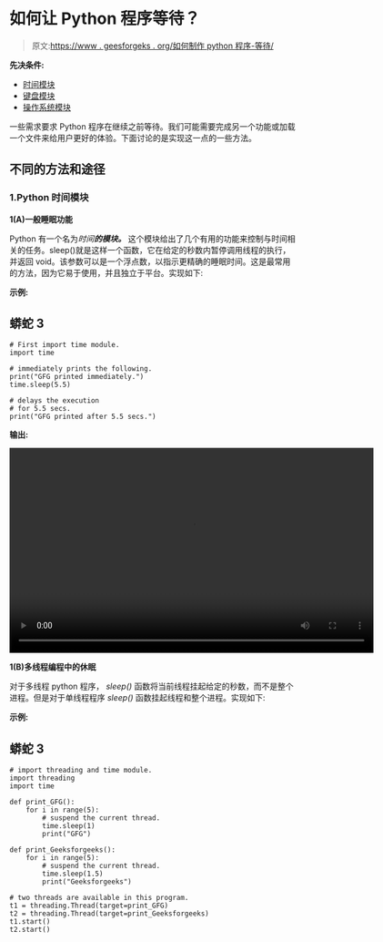 # 如何让 Python 程序等待？

> 原文:[https://www . geesforgeks . org/如何制作 python 程序-等待/](https://www.geeksforgeeks.org/how-to-make-a-python-program-wait/)

**先决条件:**

*   [时间模块](https://www.geeksforgeeks.org/time-functions-in-python-set-1-time-ctime-sleep/)
*   [键盘模块](https://www.geeksforgeeks.org/keyboard-module-in-python/)
*   [操作系统模块](https://www.geeksforgeeks.org/os-module-python-examples/)

一些需求要求 Python 程序在继续之前等待。我们可能需要完成另一个功能或加载一个文件来给用户更好的体验。下面讨论的是实现这一点的一些方法。

## 不同的方法和途径

### 1.Python 时间模块

**1(A)一般睡眠功能**

Python 有一个名为*时间**的模块。*** 这个模块给出了几个有用的功能来控制与时间相关的任务。sleep()就是这样一个函数，它在给定的秒数内暂停调用线程的执行，并返回 void。该参数可以是一个浮点数，以指示更精确的睡眠时间。这是最常用的方法，因为它易于使用，并且独立于平台。实现如下:

**示例:**

## 蟒蛇 3

```
# First import time module.
import time

# immediately prints the following.
print("GFG printed immediately.")
time.sleep(5.5)

# delays the execution
# for 5.5 secs.
print("GFG printed after 5.5 secs.")
```

**输出:**

<video class="wp-video-shortcode" id="video-520740-1" width="640" height="360" preload="metadata" controls=""><source type="video/mp4" src="https://media.geeksforgeeks.org/wp-content/uploads/20201201130155/py1.mp4?_=1">[https://media.geeksforgeeks.org/wp-content/uploads/20201201130155/py1.mp4](https://media.geeksforgeeks.org/wp-content/uploads/20201201130155/py1.mp4)</video>

**1(B)多线程编程中的休眠**

对于多线程 python 程序， *sleep()* 函数将当前线程挂起给定的秒数，而不是整个进程。但是对于单线程程序 *sleep()* 函数挂起线程和整个进程。实现如下:

**示例:**

## 蟒蛇 3

```
# import threading and time module.
import threading
import time

def print_GFG():
    for i in range(5):
        # suspend the current thread.
        time.sleep(1)
        print("GFG")

def print_Geeksforgeeks():
    for i in range(5):
        # suspend the current thread.
        time.sleep(1.5)
        print("Geeksforgeeks")

# two threads are available in this program.
t1 = threading.Thread(target=print_GFG)
t2 = threading.Thread(target=print_Geeksforgeeks)
t1.start()
t2.start()
```